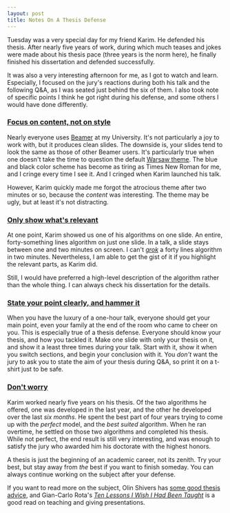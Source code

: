 ```yaml
---
layout: post
title: Notes On A Thesis Defense
---
```


Tuesday was a very special day for my friend Karim.  He defended his
thesis.  After nearly five years of work, during which much teases and
jokes were made about his thesis pace (three years is the norm here),
he finally finished his dissertation and defended successfully.

It was also a very interesting afternoon for me, as I got to watch and
learn.  Especially, I focused on the jury's reactions during both his
talk and the following Q&A, as I was seated just behind the six of
them.  I also took note of specific points I think he got right during
his defense, and some others I would have done differently.

### [Focus on content, not on style](#focus_on_content_not_on_style)

Nearly everyone uses [Beamer][] at my University.  It's not
particularly a joy to work with, but it produces clean slides.  The
downside is, your slides tend to look the same as those of other
Beamer users.  It's particularly true when one doesn't take the time
to question the default [Warsaw theme][].  The blue and black color
scheme has become as tiring as Times New Roman for me, and I cringe
every time I see it. And I cringed when Karim launched his talk.

However, Karim quickly made me forgot the atrocious theme after two
minutes or so, because the _content_ was interesting.  The theme may
be ugly, but at least it's not distracting.

### [Only show what's relevant](#only_show_whats_relevant)

At one point, Karim showed us one of his algorithms on one slide.  An
entire, forty-something lines algorithm on just one slide.  In a talk,
a slide stays between one and two minutes on screen.  I can't
[_grok_][grok] a forty lines algorithm in two minutes.  Nevertheless,
I am able to get the gist of it if you highlight the relevant parts,
as Karim did.

Still, I would have preferred a high-level description of the
algorithm rather than the whole thing.  I can always check his
dissertation for the details.

### [State your point clearly, and hammer it](#state_your_point_clearly_and_hammer_it)

When you have the luxury of a one-hour talk, everyone should get your
main point, even your family at the end of the room who came to cheer
on you.  This is especially true of a thesis defense.  Everyone should
know your thesis, and how you tackled it.  Make one slide with only
your thesis on it, and show it a least three times during your talk.
Start with it, show it when you switch sections, and begin your
conclusion with it.  You _don't_ want the jury to ask you to state the
aim of your thesis during Q&A, so print it on a t-shirt just to be
safe.

### [Don't worry](#dont_worry)

Karim worked nearly five years on his thesis.  Of the two algorithms
he offered, one was developed in the last year, and the other he
developed over the last _six months_.  He spent the best part of four
years trying to come up with the _perfect_ model, and the _best
suited_ algorithm.  When he ran overtime, he settled on those two
algorithms and completed his thesis.  While not perfect, the end
result is still very interesting, and was enough to satisfy the jury
who awarded him his doctorate with the highest honors.

A thesis is just the beginning of an academic career, not its zenith.
Try your best, but stay away from _the_ best if you want to finish
someday.  You can always continue working on the subject after your
defense.

If you want to read more on the subject, Olin Shivers has
[some good thesis advice][olin], and Gian-Carlo Rota's
[_Ten Lessons I Wish I Had Been Taught_][rota] is a good read on
teaching and giving presentations.

[Beamer]: https://bitbucket.org/rivanvx/beamer/wiki/Home
[Warsaw theme]: http://www.informatik.uni-freiburg.de/~frank/ENG/beamer/example/Beamer-class-example8-Warsaw.pdf
[grok]: https://en.wikipedia.org/wiki/Grok#In_computer_programmer_culture
[olin]: http://www.ccs.neu.edu/home/shivers/diss-advice.html
[rota]: http://www.math.osu.edu/~nevai/MYMATH/rota_ams_notices_01_97.html
